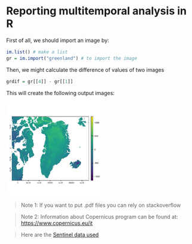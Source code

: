 # Reporting multitemporal analysis in R

First of all, we should import an image by:

``` r 
im.list() # make a list
gr = im.import("greenland") # to import the image
```

Then, we might calculate the difference of values of two images
``` r 
grdif = gr[[4]] - gr[[1]]
```

This will create the following output images:

<img src="../Pics/output.jpeg" width=50% />

> Note 1: If you want to put .pdf files you can rely on stackoverflow

> Note 2: Information about Copernicus program can be found at: https://www.copernicus.eu/it

> Here are the [Sentinel data used](https://dataspace.copernicus.eu/explore-data/data-collections/sentinel-data)
